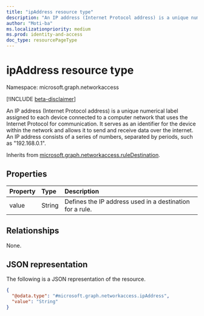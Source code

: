 ```yaml
---
title: "ipAddress resource type"
description: "An IP address (Internet Protocol address) is a unique numerical label assigned to each device connected to a computer network that uses the Internet Protocol for communication. It serves as an identifier for the device within the network and allows it to send and receive data over the internet. An IP address consists of a series of numbers, separated by periods, such as "192.168.0.1"."
author: "Moti-ba"
ms.localizationpriority: medium
ms.prod: identity-and-access
doc_type: resourcePageType
---
```


# ipAddress resource type

Namespace: microsoft.graph.networkaccess

[!INCLUDE [beta-disclaimer](../../includes/beta-disclaimer.md)]

An IP address (Internet Protocol address) is a unique numerical label assigned to each device connected to a computer network that uses the Internet Protocol for communication. It serves as an identifier for the device within the network and allows it to send and receive data over the internet. An IP address consists of a series of numbers, separated by periods, such as "192.168.0.1".

Inherits from [microsoft.graph.networkaccess.ruleDestination](../resources/networkaccess-ruledestination.md).

## Properties
|Property|Type|Description|
|:---|:---|:---|
|value|String|Defines the IP address used in a destination for a rule.|

## Relationships
None.

## JSON representation
The following is a JSON representation of the resource.
<!-- {
  "blockType": "resource",
  "@odata.type": "microsoft.graph.networkaccess.ipAddress"
}
-->
``` json
{
  "@odata.type": "#microsoft.graph.networkaccess.ipAddress",
  "value": "String"
}
```

